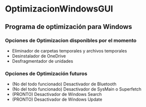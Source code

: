 # OptimizacionWindowsGUI
<h2>Programa de optimización para Windows</h2>

<h3>Opciones de Optimizacion disponibles por el momento</h3>
<ul>
  <li>Eliminador de carpetas temporales y archivos temporales</li>
  <li>Desinstalador de OneDrive</li>
  <li>Desfragmentador de unidades</li>
</ul>
 
<h3>Opciones de Optimización futuros</h3>
<ul>
  <li>(No del todo funcionado) Desactivador de Bluetooth</li>
  <li>(No del todo funcionado) Desactivador de SysMain o Superfetch</li>
  <li>(PRONTO) Desactivador de Windows Search </li>
  <li>(PRONTO) Desactivador de Windows Update </li>
</ul> 
